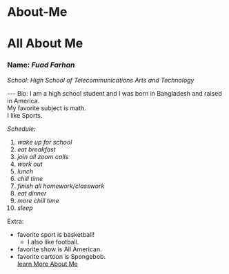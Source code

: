 # About-Me
# All About Me

### Name: _Fuad Farhan_

*School*: _High School of Telecommunications Arts and Technology_

--- Bio: I am a high school student and I was born in Bangladesh and raised in America.  
My favorite subject is math.  
I like Sports.



*Schedule:*
1. _wake up for school_
2. _eat breakfast_
3. _join all zoom calls_
4. _work out_
5. _lunch_
6. _chill time_
7. _finish all homework/classwork_
8. _eat dinner_
9. _more chill time_
10. _sleep_

Extra: 
- favorite sport is basketball!
  - I also like football.
- favorite show is All American.
- favorite cartoon is Spongebob.      
[learn More About Me](https://fuadhoquef8414.github.io/)